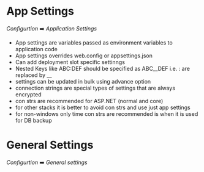 # App Settings

*Configurtion* ➡️ *Application Settings*

* App settings are variables passed as environment variables to application code
* App settings overrides web.config or appsettings.json
* Can add deployment slot specific settinngs
* Nested Keys like ABC:DEF should be specified as ABC__DEF i.e. : are replaced by __
* settings can be updated in bulk using advance option
* connection strings are special types of settings that are always encrypted
* con strs are recommended for ASP.NET (normal and core)
* for other stacks it is better to avoid con strs and use just app settings
* for non-windows only time con strs are recommended is when it is used for DB backup

# General Settings

*Configurtion* ➡️ *General settings*